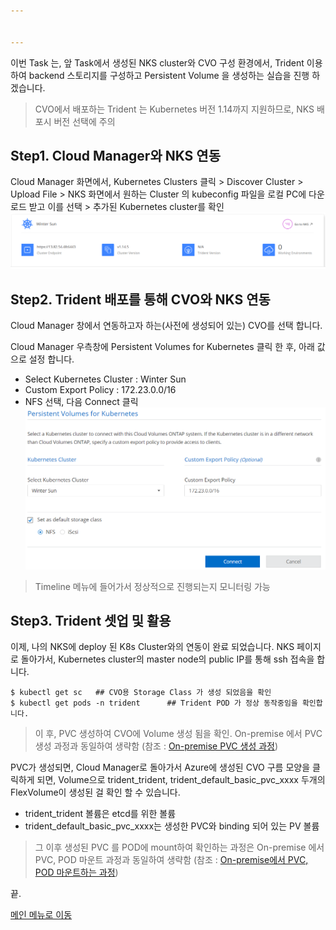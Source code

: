 ```yaml
---


---
```


이번 Task 는, 앞 Task에서 생성된 NKS cluster와 CVO 구성 환경에서, Trident 이용하여 backend 스토리지를 구성하고 Persistent Volume 을 생성하는 실습을 진행 하겠습니다.

>CVO에서 배포하는 Trident 는 Kubernetes 버전 1.14까지 지원하므로, NKS 배포시 버전 선택에 주의

## Step1. Cloud Manager와 NKS 연동
Cloud Manager 화면에서,
Kubernetes Clusters 클릭 > Discover Cluster > Upload File > NKS 화면에서 원하는 Cluster 의 kubeconfig 파일을 로컬 PC에 다운로드 받고 이를 선택 > 추가된 Kubernetes cluster를 확인
![enter image description here](https://github.com/netappkr/NetAppCloudSolutionCenter/blob/master/K8s_on_MultiCloud/images/08_K8sCluster.png)

## Step2. Trident 배포를 통해 CVO와 NKS 연동
Cloud Manager 창에서 연동하고자 하는(사전에 생성되어 있는) CVO를  선택 합니다.

Cloud Manager 우측창에 Persistent Volumes for Kubernetes 클릭 한 후, 아래 값으로 설정 합니다.
- Select Kubernetes Cluster : Winter Sun
- Custom Export Policy : 172.23.0.0/16
- NFS 선택, 다음 Connect 클릭
![enter image description here](https://github.com/netappkr/NetAppCloudSolutionCenter/blob/master/K8s_on_MultiCloud/images/09_K8sCVOPV.png)
>Timeline 메뉴에 들어가서 정상적으로 진행되는지 모니터링 가능

## Step3. Trident 셋업 및 활용

이제, 나의 NKS에 deploy 된 K8s Cluster와의 연동이 완료 되었습니다.
NKS 페이지로 돌아가서, Kubernetes cluster의 master node의 public IP를 통해 ssh 접속을 합니다.
<pre class=" language-undefined"><code class="prism language-&quot;NotActions&quot;: language-undefined">$ kubectl get sc   ## CVO용 Storage Class 가 생성 되었음을 확인 
$ kubectl get pods -n trident      ## Trident POD 가 정상 동작중임을 확인합니다.</code></pre>

> 이 후, PVC 생성하여 CVO에 Volume 생성 됨을 확인. On-premise 에서 PVC 생성 과정과 동일하여 생략함
> (참조 : [On-premise PVC 생성 과정](https://github.com/netappkr/NetAppCloudSolutionCenter/blob/master/K8s_on_MultiCloud/OnPremNKS.md#step4-%EA%B8%B0%ED%83%80-object-%EC%83%9D%EC%84%B1-%EB%B0%8F-%EC%9A%B4%EC%98%81-%EC%98%88%EC%A0%9C))

PVC가 생성되면, Cloud Manager로 돌아가서 Azure에 생성된 CVO 구름 모양을 클릭하게 되면, Volume으로 trident_trident, trident_default_basic_pvc_xxxx 두개의 FlexVolume이 생성된 걸 확인 할 수 있습니다.
- trident_trident 볼륨은 etcd를 위한 볼륨
-  trident_default_basic_pvc_xxxx는 생성한 PVC와 binding 되어 있는 PV 볼륨
>그 이후 생성된 PVC 를 POD에 mount하여 확인하는 과정은 On-premise 에서 PVC, POD 마운트 과정과 동일하여 생략함
>(참조 : [On-premise에서 PVC, POD 마운트하는 과정](https://github.com/netappkr/NetAppCloudSolutionCenter/blob/master/K8s_on_MultiCloud/OnPremNKS.md#step4-%EA%B8%B0%ED%83%80-object-%EC%83%9D%EC%84%B1-%EB%B0%8F-%EC%9A%B4%EC%98%81-%EC%98%88%EC%A0%9C))

끝.

[메인 메뉴로 이동](https://github.com/netappkr/NetAppCloudSolutionCenter/) 
<!--stackedit_data:
eyJoaXN0b3J5IjpbLTMxMzM4NDI3OSwxMDMxNDc4OTEyLDEwNz
kyODQxMTcsLTExMTg0Mzg4NjMsMTQzNTU3OTAzMV19
-->